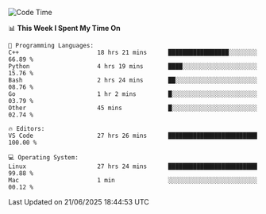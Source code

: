 
<!--START_SECTION:waka-->
![Code Time](http://img.shields.io/badge/Code%20Time-3%2C535%20hrs%2024%20mins-blue)

📊 **This Week I Spent My Time On** 

```text
💬 Programming Languages: 
C++                      18 hrs 21 mins      █████████████████░░░░░░░░   66.89 % 
Python                   4 hrs 19 mins       ████░░░░░░░░░░░░░░░░░░░░░   15.76 % 
Bash                     2 hrs 24 mins       ██░░░░░░░░░░░░░░░░░░░░░░░   08.76 % 
Go                       1 hr 2 mins         █░░░░░░░░░░░░░░░░░░░░░░░░   03.79 % 
Other                    45 mins             █░░░░░░░░░░░░░░░░░░░░░░░░   02.74 % 

🔥 Editors: 
VS Code                  27 hrs 26 mins      █████████████████████████   100.00 % 

💻 Operating System: 
Linux                    27 hrs 24 mins      █████████████████████████   99.88 % 
Mac                      1 min               ░░░░░░░░░░░░░░░░░░░░░░░░░   00.12 % 
```


 Last Updated on 21/06/2025 18:44:53 UTC
<!--END_SECTION:waka-->

